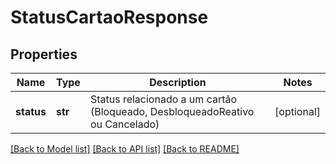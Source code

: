 # StatusCartaoResponse

## Properties
Name | Type | Description | Notes
------------ | ------------- | ------------- | -------------
**status** | **str** | Status relacionado a um cartão (Bloqueado, DesbloqueadoReativo ou Cancelado) | [optional] 

[[Back to Model list]](../README.md#documentation-for-models) [[Back to API list]](../README.md#documentation-for-api-endpoints) [[Back to README]](../README.md)


